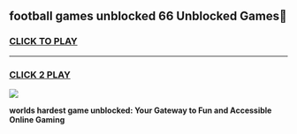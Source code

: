 
## football games unblocked 66 Unblocked Games👋
<h3>
<a href="https://premium.freeplayer.one?title=football_games_unblocked_66&ref=16F">CLICK TO PLAY</a></h3>
<hr>

<h3>
<a href="https://premium.freeplayer.one?title=football_games_unblocked_66&ref=16F">CLICK 2 PLAY</a>
  
</h3>

<a href="https://premium.freeplayer.one?title=football_games_unblocked_66&ref=16F/"><img src="https://clearcache.store/games.png"></a>


**worlds hardest game unblocked: Your Gateway to Fun and Accessible Online Gaming**
